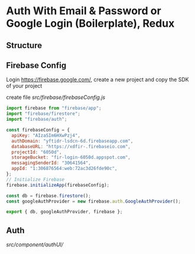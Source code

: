 # Auth With Email & Password or Google Login (Boilerplate), Redux

## Structure

## Firebase Config

Login https://firebase.google.com/,
create a new project and copy the SDK of your project

create file _src/firebase/firebaseConfig.js_

```js
import firebase from "firebase/app";
import "firebase/firestore";
import "firebase/auth";

const firebaseConfig = {
  apiKey: "AIzaSIm6HXwPzj4",
  authDomain: "yftidr-lsdcn-6d.firebaseapp.com",
  databaseURL: "https://xdfir-.firebaseio.com",
  projectId: "6050d",
  storageBucket: "fir-login-6050d.appspot.com",
  messagingSenderId: "30641564",
  appId: "1:306876564:web:72ac3d26fde90c",
};
// Initialize Firebase
firebase.initializeApp(firebaseConfig);

const db = firebase.firestore();
const googleAuthProvider = new firebase.auth.GoogleAuthProvider();

export { db, googleAuthProvider, firebase };
```

## Auth

_src/component/authUI/_
